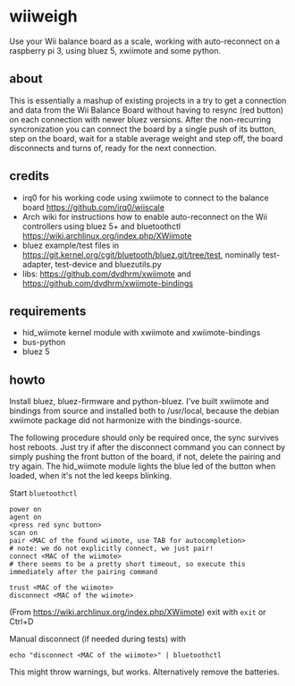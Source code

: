 # wiiweigh
Use your Wii balance board as a scale, working with auto-reconnect on a raspberry pi 3, using bluez 5, xwiimote and some python.

## about
This is essentially a mashup of existing projects in a try to get a connection and data from the Wii Balance Board without having to resync (red button) on each connection with newer bluez versions. After the non-recurring syncronization you can connect the board by a single push of its button, step on the board, wait for a stable average weight and step off, the board disconnects and turns of, ready for the next connection.

## credits
- irq0 for his working code using xwiimote to connect to the balance board https://github.com/irq0/wiiscale
- Arch wiki for instructions how to enable auto-reconnect on the Wii controllers using bluez 5+ and bluetoothctl https://wiki.archlinux.org/index.php/XWiimote
- bluez example/test files in https://git.kernel.org/cgit/bluetooth/bluez.git/tree/test, nominally test-adapter, test-device and bluezutils.py
- libs: https://github.com/dvdhrm/xwiimote and https://github.com/dvdhrm/xwiimote-bindings

## requirements

- hid_wiimote kernel module with xwiimote and xwiimote-bindings
- bus-python
- bluez 5

## howto
Install bluez, bluez-firmware and python-bluez.
I've built xwiimote and bindings from source and installed both to /usr/local, because the debian xwiimote package did not harmonize with the bindings-source.

The following procedure should only be required once, the sync survives host reboots. Just try if after the disconnect command you can connect by simply pushing the front button of the board, if not, delete the pairing and try again. The hid_wiimote module lights the blue led of the button when loaded, when it's not the led keeps blinking.

Start `bluetoothctl`
```
power on
agent on
<press red sync button>
scan on
pair <MAC of the found wiimote, use TAB for autocompletion>
# note: we do not explicitly connect, we just pair!
connect <MAC of the wiimote>
# there seems to be a pretty short timeout, so execute this immediately after the pairing command

trust <MAC of the wiimote>
disconnect <MAC of the wiimote>
```
(From https://wiki.archlinux.org/index.php/XWiimote)
exit with `exit` or Ctrl+D

Manual disconnect (if needed during tests) with
```
echo "disconnect <MAC of the wiimote>" | bluetoothctl
```
This might throw warnings, but works. Alternatively remove the batteries.